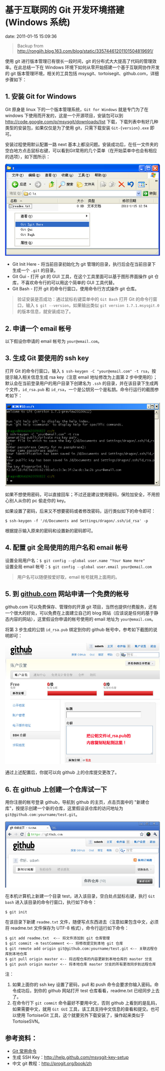 # 基于互联网的 Git 开发环境搭建 (Windows 系统)

date: 2011-01-15 15:09:36

> Backup from <http://rongjih.blog.163.com/blog/static/33574461201101504819691/>

使用 git 进行版本管理已有很长一段时间，git 的分布式大大提高了代码的管理效率。在此总结一下在 Windows 环境下如何从零开始搭建一个基于互联网协作开发的 git 版本管理环境，相关的工具包括 msysgit、tortoisegit、github.com，详细步骤如下：

## 1. 安装 Git for Windows

Git 原身是 linux 下的一个版本管理系统，`Git for Windows` 就是专门为了在 windows 下使用而开发的，这是一个开源项目，安装包可以到 <http://code.google.com/p/msysgit/downloads/list> 下载，下载列表中有好几种类型的安装包，如果仅仅是为了使用 git，只需下载安装 `Git-{version}.exe` 即可。

安装过程使用默认配置一路 next 基本上都没问题。安装成功后，在任一文件夹的空白地方点击鼠标右键，可以看到Git常用的几个菜单（在开始菜单中也会有相应的选项），如下图所示：

![](images/git-win-context-menu.jpg)

- Git Init Here - 将当前目录初始化为 git 管理的目录，执行后会在当前目录下生成一个 `.git` 的目录。
- Git Gui       - 打开 git 的 GUI 工具，在这个工具里面可以基于图形界面操作 git 仓库，不喜欢命令行的可以用这个简单的 GUI 工具代替。
- Git Bash      - 打开 git 的命令行窗口，使用命令行方式操作 git 仓库。
    
> 验证安装是否成功：通过鼠标右键菜单中的 `Git Bash` 打开 Git 的命令行窗口，输入 `$ git --version`，如果输出类似 `git version 1.7.1.msysgit.0` 的版本信息，就安装成功了。

## 2. 申请一个 email 帐号

以下假设你申请的 email 帐号为 `your@email.com`。

## 3. 生成 Git 要使用的 ssh key

打开 Git 的命令行窗口，输入 `$ ssh-keygen -C "your@email.com" -t rsa`，按提示输入相关信息生成 rsa key（注意 email 地址修改为上面第 2 步中使用的）；默认会在当前登录用户的用户目录下创建名为 `.ssh` 的目录，并在该目录下生成两个文件，`id_rsa.pub` 和 `id_rsa`，一个是公钥另一个是私钥。命令行运行的截图参考如下：

![](images/git-ssh-keygen-c.jpg)

如果不想使用密码，可以直接回车；不过还是建议使用密码，保险加安全，不用担心别人从你的 pc 偷走你的 key。

如果设置了密码，后来又不想要密码或者修改密码，运行类似如下的命令即可：

```
$ ssh-keygen -f '/d/Documents and Settings/dragon/.ssh/id_rsa' -p
```

根据提示输入原来的密码和设置新的密码即可。

## 4. 配置 git 全局使用的用户名和 email 帐号

设置全局用户名：`$ git config --global user.name "Your Name Here"`  
设置全局 email 帐号：`$ git config --global user.email your@email.com`

> 用户名可以随便按爱好取，email 帐号就用上面用的。  

## 5. 到 [github.com](https://github.com) 网站申请一个免费的帐号

github.com 可以免费保存、管理你的开源 git 项目，当然也提供付费服务，还有一个很大的好处，可以免费在上面建立自己的 blog 网站（应该说是任何的基于静态内容的网站），这里假设你申请的帐号使用的 email 地址为 `your@email.com`。

将第 3 步生成的公钥 `id_rsa.pub` 绑定到你的 github 帐号中，参考如下截图的说明即可：

![](images/github-config-ssh-key.jpg)

通过上述配置后，你就可以向 github 上的仓库提交更改了。

## 6. 在 github 上创建一个仓库试一下

用你注册的帐号登录 github，导航到 github 的主页，点击页面中的 "新建仓库"，按提示创建一个新的仓库，这里假设该仓库的访问地址为 `git@github.com:yourname/test.git`。

![](images/github-new-repository.png)
 
在本机计算机上新建一个目录 test，进入该目录，空白处点鼠标右键，执行 `Git bash` 进入该目录的命令行窗口，执行如下命令：

```
$ git init
```

在该目录下新建 `readme.txt` 文件，随便写点东西进去（注意如果包含中文，必须将 readme.txt 文件保存为 UTF-8 格式），命令行运行如下命令：

```
$ git add readme.txt  <-- 将文件添加到 git 仓库管理
$ git commit -m testComment <-- 将修改提交到本地 git 仓库
$ git remote add origin git@github.com:yourname/test.git <-- 关联远程仓库到本地仓库
$ git pull origin master <-- 将远程仓库的内容更新到本地仓库的 master 分支
$ git push origin master <-- 将本地仓库 master 分支的所有更改同步到远程仓库
```

注：

1. 如果上面你的 ssh key 设置了密码，pull 和 push 命令会要求你输入密码。命令成功后，到你的 github 网站打开 test 仓库看看，readme.txt 已经同步上去了。
2. 在命令行下 `git commit` 命令最好不要用中文，否则 github 上看到的是乱码，如果需要中文，就用 `Git GUI` 工具，该工具支持中文信息的查看和提交。也可以使用 TortoiseGit 工具，这个就要另外下载安装了，操作起来类似于 TortoiseSVN。


## 参考资料：

- [Git 常用命令](./2010-12-25-Git常用操作命令.md)
- 生成 SSH Key：<http://help.github.com/msysgit-key-setup>
- 中文 git 教程：<http://progit.org/book/zh>